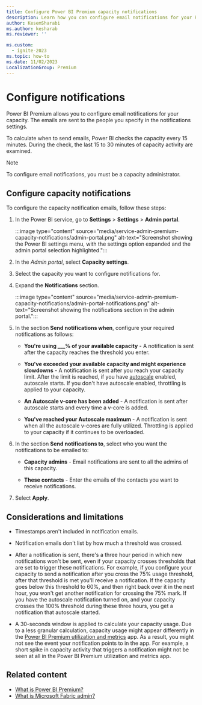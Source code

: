 ```yaml
---
title: Configure Power BI Premium capacity notifications
description: Learn how you can configure email notifications for your Power BI Premium capacities in the admin portal.
author: KesemSharabi
ms.author: kesharab
ms.reviewer: ''

ms.custom:
  - ignite-2023
ms.topic: how-to
ms.date: 11/02/2023
LocalizationGroup: Premium
---
```


# Configure notifications

Power BI Premium allows you to configure email notifications for your capacity. The emails are sent to the people you specify in the notifications settings.

To calculate when to send emails, Power BI checks the capacity every 15 minutes. During the check, the last 15 to 30 minutes of capacity activity are examined.

>[!NOTE]
>To configure email notifications, you must be a capacity administrator.

## Configure capacity notifications

To configure the capacity notification emails, follow these steps:

1. In the Power BI service, go to **Settings** > **Settings** > **Admin portal**.

    :::image type="content" source="media/service-admin-premium-capacity-notifications/admin-portal.png" alt-text="Screenshot showing the Power BI settings menu, with the settings option expanded and the admin portal selection highlighted.":::

2. In the *Admin portal*, select **Capacity settings**.

3. Select the capacity you want to configure notifications for.

4. Expand the **Notifications** section.

    :::image type="content" source="media/service-admin-premium-capacity-notifications/admin-portal-notifications.png" alt-text="Screenshot showing the notifications section in the admin portal.":::

5. In the section **Send notifications when**, configure your required notifications as follows:

    * **You're using ___% of your available capacity** - A notification is sent after the capacity reaches the threshold you enter.

    * **You've exceeded your available capacity and might experience slowdowns** - A notification is sent after you reach your capacity limit. After the limit is reached, if you have [autoscale](/power-bi/enterprise/service-premium-auto-scale) enabled, autoscale starts. If you don't have autoscale enabled, throttling is applied to your capacity.

    * **An Autoscale v-core has been added** - A notification is sent after autoscale starts and every time a v-core is added.

    * **You've reached your Autoscale maximum** - A notification is sent when all the autoscale v-cores are fully utilized. Throttling is applied to your capacity if it continues to be overloaded.

6. In the section **Send notifications to**, select who you want the notifications to be emailed to:

    * **Capacity admins** - Email notifications are sent to all the admins of this capacity.

    * **These contacts** - Enter the emails of the contacts you want to receive notifications.

7. Select **Apply**.

## Considerations and limitations

* Timestamps aren't included in notification emails.

* Notification emails don't list by how much a threshold was crossed.

* After a notification is sent, there's a three hour period in which new notifications won't be sent, even if your capacity crosses thresholds that are set to trigger these notifications. For example, if you configure your capacity to send a notification after you cross the 75% usage threshold, after that threshold is met you'll receive a notification. If the capacity goes below this threshold to 60%, and then right back over it in the next hour, you won't get another notification for crossing the 75% mark. If you have the autoscale notification turned on, and your capacity crosses the 100% threshold during these three hours, you get a notification that autoscale started.

* A 30-seconds window is applied to calculate your capacity usage. Due to a less granular calculation, capacity usage might appear differently in the [Power BI Premium utilization and metrics](/power-bi/enterprise/service-premium-metrics-app) app. As a result, you might not see the event your notification points to in the app. For example, a short spike in capacity activity that triggers a notification might not be seen at all in the Power BI Premium utilization and metrics app.

## Related content

- [What is Power BI Premium?](/power-bi/enterprise/service-premium-what-is)
- [What is Microsoft Fabric admin?](microsoft-fabric-admin.md)
